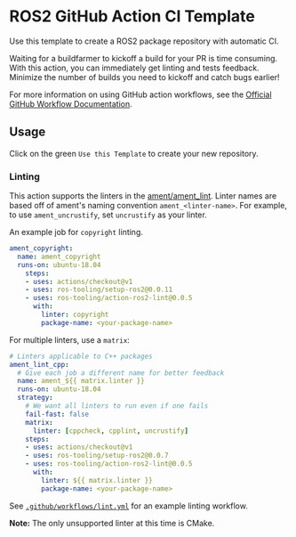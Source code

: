 # ROS2 GitHub Action CI Template

Use this template to create a ROS2 package repository with automatic CI.

Waiting for a buildfarmer to kickoff a build for your PR is time consuming.
With this action, you can immediately get linting and tests feedback.
Minimize the number of builds you need to kickoff and catch bugs earlier!

For more information on using GitHub action workflows, see the
[Official GitHub Workflow Documentation].

## Usage

Click on the green `Use this Template` to create your new repository.

### Linting

This action supports the linters in the [ament/ament_lint].
Linter names are based off of ament's naming convention `ament_<linter-name>`.
For example, to use `ament_uncrustify`, set `uncrustify` as your linter.

An example job for `copyright` linting.

```yaml
ament_copyright:
  name: ament_copyright
  runs-on: ubuntu-18.04
    steps:
    - uses: actions/checkout@v1
    - uses: ros-tooling/setup-ros2@0.0.11
    - uses: ros-tooling/action-ros2-lint@0.0.5
      with:
        linter: copyright
        package-name: <your-package-name>
```

For multiple linters, use a `matrix`:

```yaml
# Linters applicable to C++ packages
ament_lint_cpp:
  # Give each job a different name for better feedback
  name: ament_${{ matrix.linter }}
  runs-on: ubuntu-18.04
  strategy:
    # We want all linters to run even if one fails
    fail-fast: false 
    matrix:
      linter: [cppcheck, cpplint, uncrustify]
    steps:
    - uses: actions/checkout@v1
    - uses: ros-tooling/setup-ros2@0.0.7
    - uses: ros-tooling/action-ros2-lint@0.0.5
      with:
        linter: ${{ matrix.linter }}
        package-name: <your-package-name>
```

See [`.github/workflows/lint.yml`] for an example linting workflow.

**Note:** The only unsupported linter at this time is CMake.

[Official GitHub Workflow Documentation]: https://help.github.com/en/actions/automating-your-workflow-with-github-actions/workflow-syntax-for-github-actions
[ament/ament_lint]: https://github.com/ament/ament_lint/tree/eloquent
[`.github/workflows/lint.yml`]: .github/workflows/lint.yml